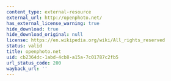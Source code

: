 ```yaml
---
content_type: external-resource
external_url: http://openphoto.net/
has_external_license_warning: true
hide_download: true
hide_download_original: null
license: https://en.wikipedia.org/wiki/All_rights_reserved
status: valid
title: openphoto.net
uid: cb2364dc-1abd-4cb8-a15a-7c01787c2fb5
url_status_code: 200
wayback_url: ''
---
```

